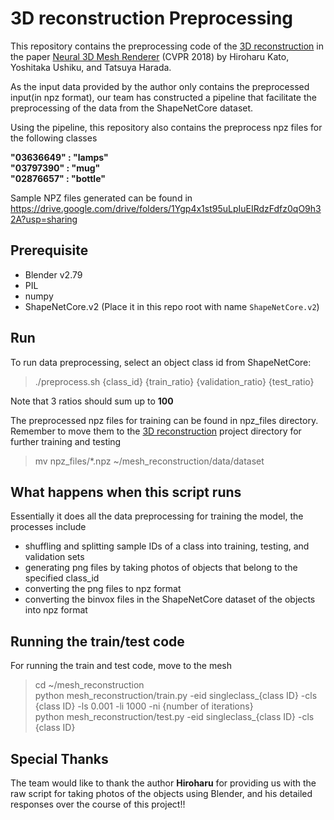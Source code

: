 # 3D reconstruction Preprocessing

This repository contains the preprocessing code of the [3D reconstruction](https://github.com/hiroharu-kato/mesh_reconstruction) in the paper [Neural 3D Mesh Renderer](http://hiroharu-kato.com/projects_en/neural_renderer.html) (CVPR 2018) by Hiroharu Kato, Yoshitaka Ushiku, and Tatsuya Harada.

As the input data provided by the author only contains the preprocessed input(in npz format), our team has constructed a pipeline that facilitate the preprocessing of the data from the ShapeNetCore dataset.

Using the pipeline, this repository also contains the preprocess npz files for the following classes

__"03636649" : "lamps"__ <br/>
__"03797390" : "mug"__ <br/>
__"02876657" : "bottle"__ <br/>

Sample NPZ files generated can be found in https://drive.google.com/drive/folders/1Ygp4x1st95uLpIuEIRdzFdfz0qO9h32A?usp=sharing

## Prerequisite
- Blender v2.79
- PIL
- numpy
- ShapeNetCore.v2 (Place it in this repo root with name `ShapeNetCore.v2`)

## Run

To run data preprocessing, select an object class id from ShapeNetCore:

> ./preprocess.sh {class_id} {train_ratio} {validation_ratio} {test_ratio}

Note that 3 ratios should sum up to __100__

The preprocessed npz files for training can be found in npz_files directory.
Remember to move them to the [3D reconstruction](https://github.com/hiroharu-kato/mesh_reconstruction) project directory for further training and testing

> mv npz_files/\*.npz ~/mesh_reconstruction/data/dataset

## What happens when this script runs

Essentially it does all the data preprocessing for training the model, the processes include

- shuffling and splitting sample IDs of a class into training, testing, and validation sets
- generating png files by taking photos of objects that belong to the specified class_id
- converting the png files to npz format
- converting the binvox files in the ShapeNetCore dataset of the objects into npz format

## Running the train/test code

For running the train and test code, move to the mesh

>cd ~/mesh_reconstruction <br/>
python mesh_reconstruction/train.py -eid singleclass_{class ID} -cls {class ID} -ls 0.001 -li 1000 -ni {number of iterations} <br/>
python mesh_reconstruction/test.py -eid singleclass_{class ID} -cls {class ID}

## Special Thanks

The team would like to thank the author __Hiroharu__ for providing us with the raw script for taking photos of the objects using Blender, and his detailed responses over the course of this project!!
